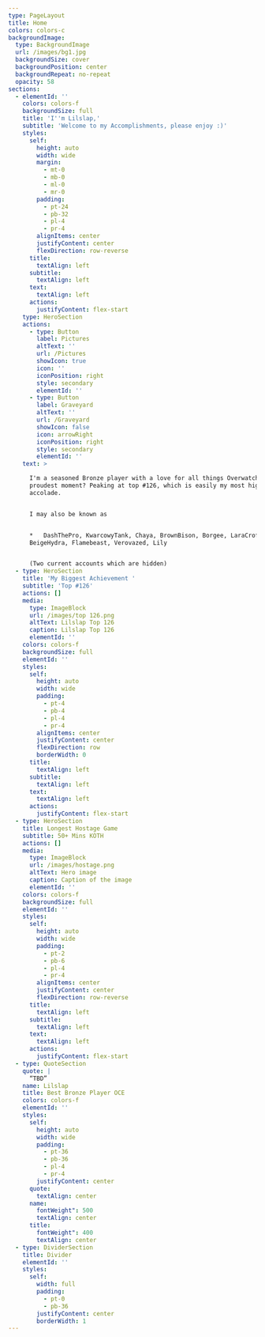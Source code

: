 ```yaml
---
type: PageLayout
title: Home
colors: colors-c
backgroundImage:
  type: BackgroundImage
  url: /images/bg1.jpg
  backgroundSize: cover
  backgroundPosition: center
  backgroundRepeat: no-repeat
  opacity: 58
sections:
  - elementId: ''
    colors: colors-f
    backgroundSize: full
    title: 'I''m Lilslap,'
    subtitle: 'Welcome to my Accomplishments, please enjoy :)'
    styles:
      self:
        height: auto
        width: wide
        margin:
          - mt-0
          - mb-0
          - ml-0
          - mr-0
        padding:
          - pt-24
          - pb-32
          - pl-4
          - pr-4
        alignItems: center
        justifyContent: center
        flexDirection: row-reverse
      title:
        textAlign: left
      subtitle:
        textAlign: left
      text:
        textAlign: left
      actions:
        justifyContent: flex-start
    type: HeroSection
    actions:
      - type: Button
        label: Pictures
        altText: ''
        url: /Pictures
        showIcon: true
        icon: ''
        iconPosition: right
        style: secondary
        elementId: ''
      - type: Button
        label: Graveyard
        altText: ''
        url: /Graveyard
        showIcon: false
        icon: arrowRight
        iconPosition: right
        style: secondary
        elementId: ''
    text: >

      I'm a seasoned Bronze player with a love for all things Overwatch. My
      proudest moment? Peaking at top #126, which is easily my most highlighted
      accolade.


      I may also be known as


      *   DashThePro, KwarcowyTank, Chaya, BrownBison, Borgee, LaraCroft,
      BeigeHydra, Flamebeast, Verovazed, Lily


      (Two current accounts which are hidden)
  - type: HeroSection
    title: 'My Biggest Achievement '
    subtitle: 'Top #126'
    actions: []
    media:
      type: ImageBlock
      url: /images/top 126.png
      altText: Lilslap Top 126
      caption: Lilslap Top 126
      elementId: ''
    colors: colors-f
    backgroundSize: full
    elementId: ''
    styles:
      self:
        height: auto
        width: wide
        padding:
          - pt-4
          - pb-4
          - pl-4
          - pr-4
        alignItems: center
        justifyContent: center
        flexDirection: row
        borderWidth: 0
      title:
        textAlign: left
      subtitle:
        textAlign: left
      text:
        textAlign: left
      actions:
        justifyContent: flex-start
  - type: HeroSection
    title: Longest Hostage Game
    subtitle: 50+ Mins KOTH
    actions: []
    media:
      type: ImageBlock
      url: /images/hostage.png
      altText: Hero image
      caption: Caption of the image
      elementId: ''
    colors: colors-f
    backgroundSize: full
    elementId: ''
    styles:
      self:
        height: auto
        width: wide
        padding:
          - pt-2
          - pb-6
          - pl-4
          - pr-4
        alignItems: center
        justifyContent: center
        flexDirection: row-reverse
      title:
        textAlign: left
      subtitle:
        textAlign: left
      text:
        textAlign: left
      actions:
        justifyContent: flex-start
  - type: QuoteSection
    quote: |
      “TBD”
    name: Lilslap
    title: Best Bronze Player OCE
    colors: colors-f
    elementId: ''
    styles:
      self:
        height: auto
        width: wide
        padding:
          - pt-36
          - pb-36
          - pl-4
          - pr-4
        justifyContent: center
      quote:
        textAlign: center
      name:
        fontWeight": 500
        textAlign: center
      title:
        fontWeight": 400
        textAlign: center
  - type: DividerSection
    title: Divider
    elementId: ''
    styles:
      self:
        width: full
        padding:
          - pt-0
          - pb-36
        justifyContent: center
        borderWidth: 1
---
```

